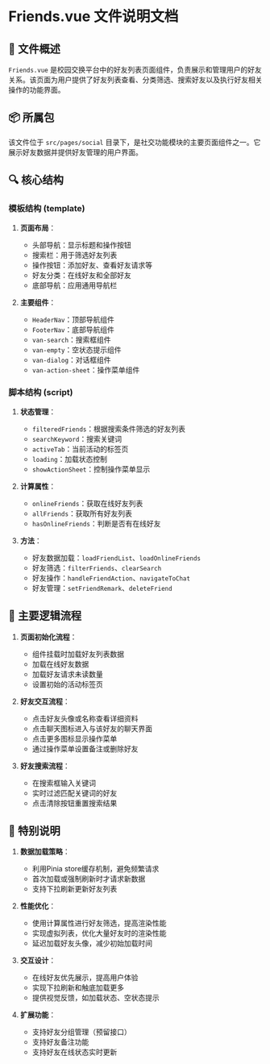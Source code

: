 # Friends.vue 文件说明文档

## 📄 文件概述

`Friends.vue` 是校园交换平台中的好友列表页面组件，负责展示和管理用户的好友关系。该页面为用户提供了好友列表查看、分类筛选、搜索好友以及执行好友相关操作的功能界面。

## 📦 所属包

该文件位于 `src/pages/social` 目录下，是社交功能模块的主要页面组件之一。它展示好友数据并提供好友管理的用户界面。

## 🔍 核心结构

### 模板结构 (template)

1. **页面布局**：
   - 头部导航：显示标题和操作按钮
   - 搜索栏：用于筛选好友列表
   - 操作按钮：添加好友、查看好友请求等
   - 好友分类：在线好友和全部好友
   - 底部导航：应用通用导航栏

2. **主要组件**：
   - `HeaderNav`：顶部导航组件
   - `FooterNav`：底部导航组件
   - `van-search`：搜索框组件
   - `van-empty`：空状态提示组件
   - `van-dialog`：对话框组件
   - `van-action-sheet`：操作菜单组件

### 脚本结构 (script)

1. **状态管理**：
   - `filteredFriends`：根据搜索条件筛选的好友列表
   - `searchKeyword`：搜索关键词
   - `activeTab`：当前活动的标签页
   - `loading`：加载状态控制
   - `showActionSheet`：控制操作菜单显示

2. **计算属性**：
   - `onlineFriends`：获取在线好友列表
   - `allFriends`：获取所有好友列表
   - `hasOnlineFriends`：判断是否有在线好友

3. **方法**：
   - 好友数据加载：`loadFriendList`、`loadOnlineFriends`
   - 好友筛选：`filterFriends`、`clearSearch`
   - 好友操作：`handleFriendAction`、`navigateToChat`
   - 好友管理：`setFriendRemark`、`deleteFriend`

## 🔁 主要逻辑流程

1. **页面初始化流程**：
   - 组件挂载时加载好友列表数据
   - 加载在线好友数据
   - 加载好友请求未读数量
   - 设置初始的活动标签页

2. **好友交互流程**：
   - 点击好友头像或名称查看详细资料
   - 点击聊天图标进入与该好友的聊天界面
   - 点击更多图标显示操作菜单
   - 通过操作菜单设置备注或删除好友

3. **好友搜索流程**：
   - 在搜索框输入关键词
   - 实时过滤匹配关键词的好友
   - 点击清除按钮重置搜索结果

## 📌 特别说明

1. **数据加载策略**：
   - 利用Pinia store缓存机制，避免频繁请求
   - 首次加载或强制刷新时才请求新数据
   - 支持下拉刷新更新好友列表

2. **性能优化**：
   - 使用计算属性进行好友筛选，提高渲染性能
   - 实现虚拟列表，优化大量好友时的渲染性能
   - 延迟加载好友头像，减少初始加载时间

3. **交互设计**：
   - 在线好友优先展示，提高用户体验
   - 实现下拉刷新和触底加载更多
   - 提供视觉反馈，如加载状态、空状态提示

4. **扩展功能**：
   - 支持好友分组管理（预留接口）
   - 支持好友备注功能
   - 支持好友在线状态实时更新